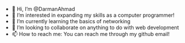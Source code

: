 - 👋 Hi, I’m @DarmanAhmad
- 👀 I’m interested in expanding my skills as a computer programmer!
- 🌱 I’m currently learning the basics of networking
- 💞️ I’m looking to collaborate on anything to do with web development
- 📫 How to reach me: You can reach me through my github email!

<!---
DarmanAhmad/DarmanAhmad is a ✨ special ✨ repository because its `README.md` (this file) appears on your GitHub profile.
You can click the Preview link to take a look at your changes.
--->

